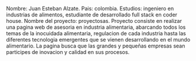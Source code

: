 Nombre: Juan Esteban Alzate.
Pais: colombia.
Estudios: ingeniero en industrias de alimentos, estudiante de desarrollado full stack en coder house.
Nombre del proyecto: proyectosas.
Proyecto consiste en realizar una pagina web  de asesoria en industria alimentaria, abarcando todos los temas de la inocuidada alimentaria, regulacion de cada industria hasta  las diferentes tecnologia emergentes que se vienen desarrollando en el mundo alimentario.
La pagina busca que las grandes y pequeñas  empresas sean participes de inovacion y calidad en sus procesos.
